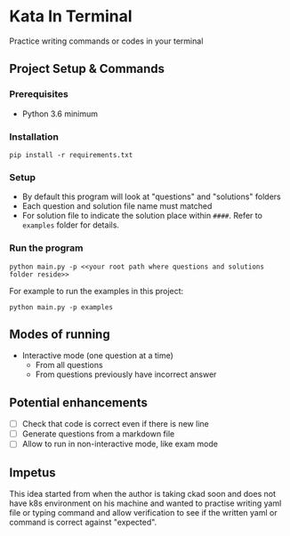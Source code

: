# Kata In Terminal

Practice writing commands or codes in your terminal

## Project Setup & Commands

### Prerequisites

* Python 3.6 minimum

### Installation

```shell
pip install -r requirements.txt
```

### Setup

* By default this program will look at "questions" and "solutions" folders
* Each question and solution file name must matched
* For solution file to indicate the solution place within `####`. Refer to `examples` folder for details.  

### Run the program

```shell
python main.py -p <<your root path where questions and solutions folder reside>>
```

For example to run the examples in this project:

```shell
python main.py -p examples
```

## Modes of running

* Interactive mode (one question at a time)
    * From all questions
    * From questions previously have incorrect answer

## Potential enhancements

- [ ] Check that code is correct even if there is new line
- [ ] Generate questions from a markdown file
- [ ] Allow to run in non-interactive mode, like exam mode

## Impetus

This idea started from when the author is taking ckad soon and does not have k8s environment on his machine and wanted to practise writing yaml file or typing command and allow verification to see if the written yaml or command is correct against "expected".
